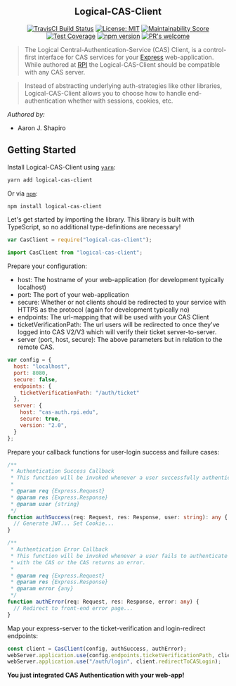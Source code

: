 <h2 align="center">Logical-CAS-Client</h2>
<p align="center">
  <a href="https://travis-ci.org/ashapir0/logical-cas-client"><img src="https://travis-ci.org/ashapir0/logical-cas-client.svg?branch=master" alt="TravisCI Build Status"></a>
  <a href="https://opensource.org/licenses/MIT"><img src="https://img.shields.io/badge/License-MIT-yellow.svg" alt="License: MIT"></a>
  <a href="https://codeclimate.com/github/ashapir0/logical-cas-client/maintainability"><img src="https://api.codeclimate.com/v1/badges/62ca6570553055446a77/maintainability" alt="Maintainability Score"/></a>
  <a href="https://codeclimate.com/github/ashapir0/logical-cas-client/test_coverage"><img src="https://api.codeclimate.com/v1/badges/62ca6570553055446a77/test_coverage" alt="Test Coverage"/></a>
  <a href="https://badge.fury.io/js/logical-cas-client"><img src="https://badge.fury.io/js/logical-cas-client.svg" alt="npm version"></a>
  <a href="https://github.com/ashapir0/logical-cas-client/pulls"><img src="https://img.shields.io/badge/PRs%20-welcome-brightgreen.svg" alt="PR's welcome"></a>
</p>

> The Logical Central-Authentication-Service (CAS) Client, is a control-first interface for CAS services for your <a href="https://expressjs.com" target="_blank">Express</a> web-application. While authored at <a href="https://rpi.edu" target="_blank">RPI</a> the Logical-CAS-Client should be compatible with any CAS server. 

> Instead of abstracting underlying auth-strategies like other libraries, Logical-CAS-Client allows you to choose how to handle end-authentication whether with sessions, cookies, etc.

_Authored by:_
 - Aaron J. Shapiro

## Getting Started

Install Logical-CAS-Client using [`yarn`](https://yarnpkg.com/en/package/logical-cas-client):

```bash
yarn add logical-cas-client
```

Or via [`npm`](https://www.npmjs.com/):

```bash
npm install logical-cas-client
```

Let's get started by importing the library. This library is built with TypeScript, so no additional type-definitions are necessary!

```javascript
var CasClient = require("logical-cas-client");
```

```typescript
import CasClient from "logical-cas-client";
```

Prepare your configuration:
  - host: The hostname of your web-application (for development typically localhost)
  - port: The port of your web-application
  - secure: Whether or not clients should be redirected to your service with HTTPS as the protocol (again for development typically no)
  - endpoints: The url-mapping that will be used with your CAS Client
  - ticketVerificationPath: The url users will be redirected to once they've logged into CAS V2/V3 which will verify their ticket server-to-server.
  - server (port, host, secure): The above parameters but in relation to the remote CAS.

```javascript
var config = {
  host: "localhost",
  port: 8080,
  secure: false,
  endpoints: {
    ticketVerificationPath: "/auth/ticket"
  },
  server: {
    host: "cas-auth.rpi.edu",
    secure: true,
    version: "2.0",
  }
};
```
Prepare your callback functions for user-login success and failure cases:
```typescript
/**
 * Authentication Success Callback
 * This function will be invoked whenever a user successfully authenticated with the CAS.
 * 
 * @param req {Express.Request}
 * @param res {Express.Response}
 * @param user {string}
 */
function authSuccess(req: Request, res: Response, user: string): any {
  // Generate JWT... Set Cookie...
}

/**
 * Authentication Error Callback
 * This function will be invoked whenever a user fails to authenticate 
 * with the CAS or the CAS returns an error.
 * 
 * @param req {Express.Request}
 * @param res {Express.Response}
 * @param error {any}
 */
function authError(req: Request, res: Response, error: any) {
  // Redirect to front-end error page...
}
```

Map your express-server to the ticket-verification and login-redirect endpoints:
```javascript
const client = CasClient(config, authSuccess, authError);
webServer.application.use(config.endpoints.ticketVerificationPath, client.verifyTicket);
webServer.application.use("/auth/login", client.redirectToCASLogin);
```

**You just integrated CAS Authentication with your web-app!**